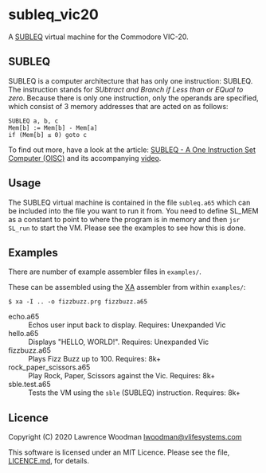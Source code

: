 subleq_vic20
============

A [SUBLEQ](https://techtinkering.com/articles/subleq-a-one-instruction-set-computer/ "SUBLEQ - A One Instruction Set Computer (OISC)") virtual machine for the Commodore VIC-20.


SUBLEQ
------
SUBLEQ is a computer architecture that has only one instruction: SUBLEQ.  The instruction stands for _SUbtract and Branch if Less than or EQual to zero_.  Because there is only one instruction, only the operands are specified, which consist of 3 memory addresses that are acted on as follows:

```` text
SUBLEQ a, b, c
Mem[b] := Mem[b] - Mem[a]
if (Mem[b] ≤ 0) goto c
````

To find out more, have a look at the article: [SUBLEQ - A One Instruction Set Computer (OISC)](https://techtinkering.com/articles/subleq-a-one-instruction-set-computer/) and its accompanying [video](https://www.youtube.com/watch?v=o0e7_U7ZmBM "SUBLEQ - A One Instruction Set Computer (OISC)").


Usage
-----

The SUBLEQ virtual machine is contained in the file `subleq.a65` which can be included into the file you want to run it from.  You need to define SL_MEM as a constant to point to where the program is in memory and then `jsr SL_run` to start the VM.  Please see the examples to see how this is done.


Examples
--------
There are number of example assembler files in `examples/`.

These can be assembled using the [XA](https://www.floodgap.com/retrotech/xa/) assembler from within `examples/`:

    $ xa -I .. -o fizzbuzz.prg fizzbuzz.a65

<dl>
  <dt>echo.a65</dt>
  <dd>Echos user input back to display.  Requires: Unexpanded Vic</dd>
  <dt>hello.a65</dt>
  <dd>Displays "HELLO, WORLD!".  Requires: Unexpanded Vic</dd>
  <dt>fizzbuzz.a65</dt>
  <dd>Plays Fizz Buzz up to 100.  Requires: 8k+</dd>
  <dt>rock_paper_scissors.a65</dt>
  <dd>Play Rock, Paper, Scissors against the Vic.  Requires: 8k+</dd>
  <dt>sble.test.a65</dt>
  <dd>Tests the VM using the <code>sble</code> (SUBLEQ) instruction.  Requires: 8k+</dd>
</dl>


Licence
-------
Copyright (C) 2020 Lawrence Woodman <lwoodman@vlifesystems.com>

This software is licensed under an MIT Licence.  Please see the file, [LICENCE.md](https://github.com/lawrencewoodman/subleq_vic20/blob/master/LICENCE.md), for details.
